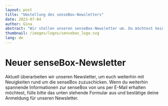 ```yaml
---
layout: post
title: "Umstellung des senseBox-Newsletters"
date: 2023-07-04
author: Gina
abstract: "Wir stellen unseren senseBox-Newsletter um. Du möchtest keine Informationen rund um die senseBox verpassen? Dann melde dich an!"
thumbnail: /images/logos/sensebox_logo.svg
lang: de
---
```


# Neuer senseBox-Newsletter

Aktuell überarbeiten wir unseren Newsletter, um euch weiterhin mit Neuigkeiten rund um die senseBox zuzuschicken. Wenn du weiterhin spannende Informationen zur senseBox von uns per E-Mail erhalten möchtest, fülle bitte das unten stehende Formular aus und bestätige deine Anmeldung für unseren Newsletter. 

